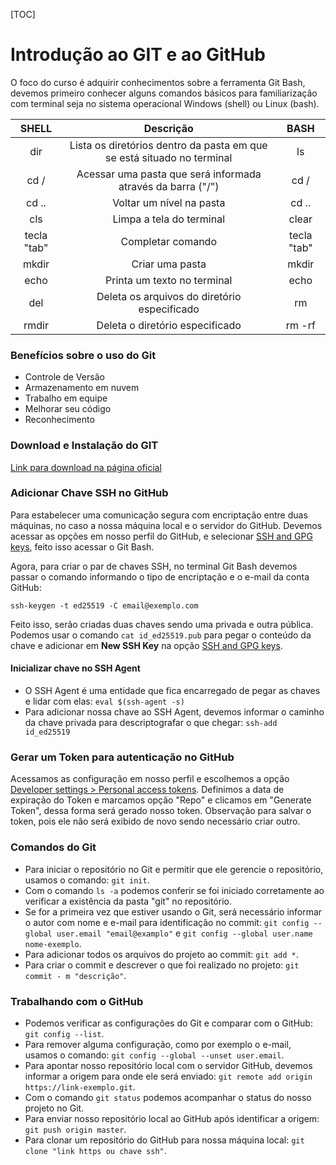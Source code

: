 [TOC]

# Introdução ao GIT e ao GitHub

O foco do curso é adquirir conhecimentos sobre a ferramenta Git Bash, devemos primeiro conhecer alguns comandos básicos para familiarização com terminal seja no sistema operacional Windows (shell) ou Linux (bash).

|    SHELL    |                          Descrição                           |    BASH     |
| :---------: | :----------------------------------------------------------: | :---------: |
|     dir     | Lista os diretórios dentro da pasta em que se está situado no terminal |     ls      |
|    cd /     | Acessar uma pasta que será informada através da barra ("/")  |    cd /     |
|    cd ..    |                   Voltar um nível na pasta                   |    cd ..    |
|     cls     |                   Limpa a tela do terminal                   |    clear    |
| tecla "tab" |                      Completar comando                       | tecla "tab" |
|    mkdir    |                       Criar uma pasta                        |    mkdir    |
|    echo     |                 Printa um texto no terminal                  |    echo     |
|     del     |         Deleta os arquivos do diretório especificado         |     rm      |
|    rmdir    |               Deleta o diretório especificado                |   rm -rf    |

### Benefícios sobre o uso do Git

- Controle de Versão
- Armazenamento em nuvem
- Trabalho em equipe
- Melhorar seu código
- Reconhecimento

### Download e Instalação do GIT

[Link para download na página oficial](https://git-scm.com/downloads)

### Adicionar Chave SSH no GitHub

Para estabelecer uma comunicação segura com encriptação entre duas máquinas, no caso a nossa máquina local e o servidor do GitHub. Devemos acessar as opções em nosso perfil do GitHub, e selecionar [SSH and GPG keys](https://github.com/settings/keys), feito isso acessar o Git Bash.

Agora, para criar o par de chaves SSH, no terminal Git Bash devemos passar o comando informando o tipo de encriptação e o e-mail da conta GitHub:

`ssh-keygen -t ed25519 -C email@exemplo.com`

Feito isso, serão criadas duas chaves sendo uma privada e outra pública. Podemos usar o comando `cat id_ed25519.pub` para pegar o conteúdo da chave e adicionar em **New SSH Key** na opção [SSH and GPG keys](https://github.com/settings/keys).

#### Inicializar chave no SSH Agent

- O SSH Agent é uma entidade que fica encarregado de pegar as chaves e lidar com elas: `eval $(ssh-agent -s)`
- Para adicionar nossa chave ao SSH Agent, devemos informar o caminho da chave privada para descriptografar o que chegar: `ssh-add id_ed25519`

### Gerar um Token para autenticação no GitHub

Acessamos as configuração em nosso perfil e escolhemos a opção [Developer settings > Personal access tokens](https://github.com/settings/tokens). Definimos a data de expiração do Token e marcamos opção "Repo" e clicamos em "Generate Token", dessa forma será gerado nosso token. Observação para salvar o token, pois ele não será exibido de novo sendo necessário criar outro.

### Comandos do Git

- Para iniciar o repositório no Git e permitir que ele gerencie o repositório, usamos o comando: `git init`.
- Com o comando `ls -a` podemos conferir se foi iniciado corretamente ao verificar a existência da pasta "git" no repositório.
- Se for a primeira vez que estiver usando o Git, será necessário informar o autor com nome e e-mail para identificação no commit: `git config --global user.email "email@examplo"` e `git config --global user.name nome-exemplo`. 
- Para adicionar todos os arquivos do projeto ao commit: `git add *`.
- Para criar o commit e descrever o que foi realizado no projeto: `git commit - m "descrição"`.

### Trabalhando com o GitHub

- Podemos verificar as configurações do Git e comparar com o GitHub: `git config --list`.
- Para remover alguma configuração, como por exemplo o e-mail, usamos o comando: `git config --global --unset user.email`.
- Para apontar nosso repositório local com o servidor GitHub, devemos informar a origem para onde ele será enviado: `git remote add origin https://link-exemplo.git`.
- Com o comando `git status` podemos acompanhar o status do nosso projeto no Git.
- Para enviar nosso repositório local ao GitHub após identificar a origem: `git push origin master`.
- Para clonar um repositório do GitHub para nossa máquina local: `git clone "link https ou chave ssh"`.